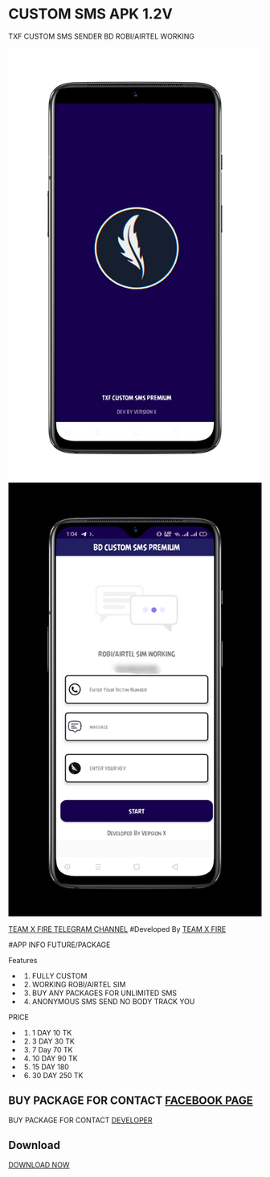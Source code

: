 # CUSTOM SMS APK 1.2V

  TXF CUSTOM SMS SENDER BD ROBI/AIRTEL WORKING
   
 ![Logo](1686262010994_100.PNG)
 ![Logo](IMG_20230609_010804.jpg)

 [TEAM X FIRE TELEGRAM CHANNEL](https://t.me/TXF2022) 
 #Developed By
 <a href="https://www.facebook.com/team.x.fire.official">TEAM X FIRE</a> 

  

  #APP INFO FUTURE/PACKAGE

 Features 
 - 1) FULLY CUSTOM
 - 2) WORKING ROBI/AIRTEL SIM
 - 3) BUY ANY PACKAGES FOR UNLIMITED SMS
 - 4) ANONYMOUS SMS SEND NO BODY TRACK YOU

PRICE  

 - 1)  1 DAY 10 TK
 - 2) 3 DAY 30 TK
 - 3) 7 Day 70 TK
 - 4) 10 DAY 90 TK
 - 5) 15 DAY 180
 - 6) 30 DAY 250 TK

BUY PACKAGE FOR CONTACT 
 <a href="https://www.facebook.com/team.x.fire.official">FACEBOOK PAGE</a> 
 -
 BUY PACKAGE FOR CONTACT 
 <a href="https://www.facebook.com/CALL.ME.VERSION.X">DEVELOPER</a> 

 ## Download  

 <a href="https://github.com/teamxfire/CUSTOMSMSAPK/raw/main/TXF%20CUSTOM%20SMS%20PREMIUM%201.2.apk">DOWNLOAD NOW</a> 
